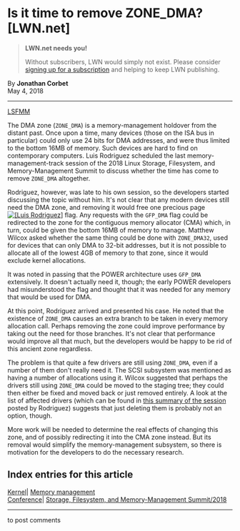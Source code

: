 # Is it time to remove ZONE_DMA? [LWN.net]

> **LWN.net needs you!**
> 
> Without subscribers, LWN would simply not exist. Please consider [signing up for a subscription](/Promo/nst-nag2/subscribe) and helping to keep LWN publishing. 

By **Jonathan Corbet**  
May 4, 2018 

* * *

[LSFMM](/Articles/lsfmm2018/)

The DMA zone (`ZONE_DMA`) is a memory-management holdover from the distant past. Once upon a time, many devices (those on the ISA bus in particular) could only use 24 bits for DMA addresses, and were thus limited to the bottom 16MB of memory. Such devices are hard to find on contemporary computers. Luis Rodriguez scheduled the last memory-management-track session of the 2018 Linux Storage, Filesystem, and Memory-Management Summit to discuss whether the time has come to remove `ZONE_DMA` altogether. 

Rodriguez, however, was late to his own session, so the developers started discussing the topic without him. It's not clear that any modern devices still need the DMA zone, and removing it would free one precious page [![\[Luis Rodriguez\]](https://static.lwn.net/images/conf/2018/lsfmm/LuisRodriguez-sm.jpg)](/Articles/753275/) flag. Any requests with the `GFP_DMA` flag could be redirected to the zone for the contiguous memory allocator (CMA) which, in turn, could be given the bottom 16MB of memory to manage. Matthew Wilcox asked whether the same thing could be done with `ZONE_DMA32`, used for devices that can only DMA to 32-bit addresses, but it is not possible to allocate all of the lowest 4GB of memory to that zone, since it would exclude kernel allocations. 

It was noted in passing that the POWER architecture uses `GFP_DMA` extensively. It doesn't actually need it, though; the early POWER developers had misunderstood the flag and thought that it was needed for any memory that would be used for DMA. 

At this point, Rodriguez arrived and presented his case. He noted that the existence of `ZONE_DMA` causes an extra branch to be taken in every memory allocation call. Perhaps removing the zone could improve performance by taking out the need for those branches. It's not clear that performance would improve all that much, but the developers would be happy to be rid of this ancient zone regardless. 

The problem is that quite a few drivers are still using `ZONE_DMA`, even if a number of them don't really need it. The SCSI subsystem was mentioned as having a number of allocations using it. Wilcox suggested that perhaps the drivers still using `ZONE_DMA` could be moved to the staging tree; they could then either be fixed and moved back or just removed entirely. A look at the list of affected drivers (which can be found in [this summary of the session](/Articles/753274/) posted by Rodriguez) suggests that just deleting them is probably not an option, though. 

More work will be needed to determine the real effects of changing this zone, and of possibly redirecting it into the CMA zone instead. But its removal would simplify the memory-management subsystem, so there is motivation for the developers to do the necessary research.   
  
Index entries for this article  
---  
[Kernel](/Kernel/Index)| [Memory management](/Kernel/Index#Memory_management)  
[Conference](/Archives/ConferenceIndex/)| [Storage, Filesystem, and Memory-Management Summit/2018](/Archives/ConferenceIndex/#Storage_Filesystem_and_Memory-Management_Summit-2018)  
  


* * *

to post comments 
